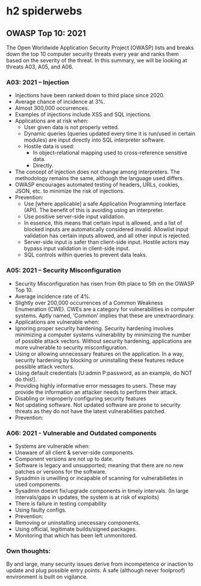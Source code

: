 # h2 spiderwebs
## OWASP Top 10: 2021
The Open Worldwide Application Security Project (OWASP) lists and breaks down the top 10 computer security threats every year and ranks them based on the severity of the threat. In this summary, we will be looking at threats A03, A05, and A06.
### A03: 2021 – Injection
*	Injections have been ranked down to third place since 2020.
*	Average chance of incidence at 3%.
*	Almost 300,000 occurrences.
*	Examples of injections include XSS and SQL injections.
*	Applications are at risk when:
    * User given data is not properly vetted.
    *	Dynamic queries (queries updated every time it is run/used in certain modules) are input directly into SQL interpreter software.
     * Hostile data is used: 
          * In object-relational mapping used to cross-reference sensitive data.
          * Directly.
*	The concept of injection does not change among interpreters. The methodology remains the same, although the language used differs.
*	OWASP encourages automated testing of headers, URLs, cookies, JSON, etc. to minimize the risk of injections.
*	Prevention:
      * Use [where applicable] a safe Application Programming Interface (API). The benefit of this is avoiding using an interpreter.
      * Use positive server-side input validation.
      * In essence, this means that certain input is allowed, and a list of blocked inputs are automatically considered invalid. Allowlist input validation has certain inputs allowed, and all other input is rejected.
      * Server-side input is safer than client-side input. Hostile actors may bypass input validation in client-side input.
      * SQL controls within queries to prevent data leaks.

### A05: 2021 – Security Misconfiguration
*	Security Misconfiguration has risen from 6th place to 5th on the OWASP Top 10.
*	Average incidence rate of 4%. 
* Slightly over 200,000 occurrences of a Common Weakness Enumeration (CWE). CWEs are a category for vulnerabilities in computer systems. Aptly named, ‘Common’ implies that these are unextraordinary. 
* Applications are vulnerable when:
* Ignoring proper security hardening. Security hardening involves minimizing a computer systems vulnerability by minimizing the number of possible attack vectors. Without security hardening, applications are more vulnerable to security misconfiguration.
* Using or allowing unnecessary features on the application. In a way, security hardening by blocking or uninstalling these features reduce possible attack vectors.
* Using default credentials [U:admin P:password, as an example, do NOT do this!].
* Providing highly informative error messages to users. These may provide the information an attacker needs to perform their attack.
* Disabling or improperly configuring security features
* Not updating software. Not updated software are prone to security threats as they do not have the latest vulnerabilities patched.
* Prevention:

### A06: 2021 - Vulnerable and Outdated components
* Systems are vulnerable when:
* Unaware of all client & server-side components.
* Component versions are not up to date.
* Software is legacy and unsupported; meaning that there are no new patches or versions for the software.
* Sysadmin is unwilling or incapable of scanning for vulnerabilietes in used components.
* Sysadmin doesnt fix/upgrade components in timely intervals. (In large intervals/gaps in updates, the system is at risk of exploits)
* There is failure in testing compability
* Using faulty configs.
* Prevention:
* Removing or uninstalling unecessary components.
* Using official, legitimate builds/signed packages.
* Monitoring that which has been left unmonitored.

### Own thoughts:
By and large, many security issues derive from incompetence or inaction to update and plug possible entry points. A safe (although never foolproof) environment is built on vigilance.


